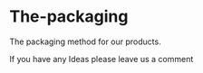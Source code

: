 # The-packaging
The packaging method for our products.

If you have any Ideas please leave us a comment
